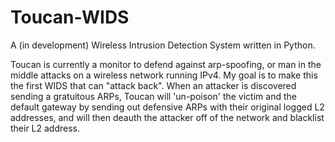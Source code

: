 # Toucan-WIDS

A (in development) Wireless Intrusion Detection System written in Python.

Toucan is currently a monitor to defend against arp-spoofing, or man in the middle attacks on a wireless network running IPv4. My goal is to make this the first WIDS that can "attack back". When an attacker is discovered sending a gratuitous ARPs, Toucan will 'un-poison' the victim and the default gateway by sending out defensive ARPs with their original logged L2 addresses, and will then deauth the attacker off of the network and blacklist their L2 address. 
